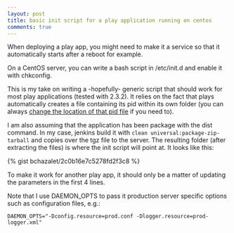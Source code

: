 ```yaml
---
layout: post
title: basic init script for a play application running on centos
comments: true
---
```


When deploying a play app, you might need to make it a service so that it automatically starts after a reboot for example.

On a CentOS server, you can write a bash script in /etc/init.d and enable it with chkconfig. 

This is my take on writing a -hopefully- generic script that should work for most play applications (tested with 2.3.2). It relies on the fact that plays automatically creates a file containing its pid within its own folder (you can always [change the location of that pid file](http://www.playframework.com/documentation/2.3.x/ProductionConfiguration) if you need to). 

I am also assuming that the application has been package with the dist command. In my case, jenkins build it with ```clean universal:package-zip-tarball``` and copies over the tgz file to the server. The resulting folder (after extracting the files) is where the init script will point at. It looks like this:

{% gist bchazalet/2c0b16e7c5278fd2f3c8 %}

To make it work for another play app, it should only be a matter of updating the parameters in the first 4 lines.

Note that I use DAEMON_OPTS to pass it production server specific options such as configuration files, e.g.:
    
    DAEMON_OPTS="-Dconfig.resource=prod.conf -Dlogger.resource=prod-logger.xml"

